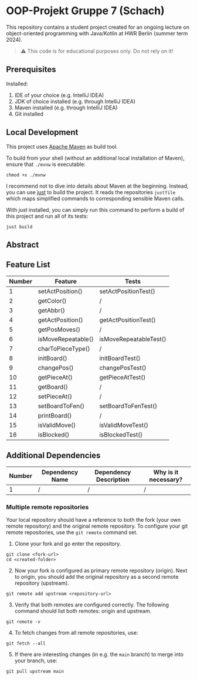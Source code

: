 # OOP-Projekt Gruppe 7 (Schach)

[TODO]: # (Change README.md Headline to better fit to your project!)

This repository contains a student project created for an ongoing lecture on object-oriented
programming with Java/Kotlin at HWR Berlin (summer term 2024).

> :warning: This code is for educational purposes only. Do not rely on it!

## Prerequisites

Installed:

1. IDE of your choice (e.g. IntelliJ IDEA)
2. JDK of choice installed (e.g. through IntelliJ IDEA)
3. Maven installed (e.g. through IntelliJ IDEA)
4. Git installed

## Local Development

This project uses [Apache Maven][maven] as build tool.

To build from your shell (without an additional local installation of Maven), ensure that `./mvnw`
is executable:

```
chmod +x ./mvnw
```

I recommend not to dive into details about Maven at the beginning.
Instead, you can use [just][just] to build the project.
It reads the repositories `justfile` which maps simplified commands to corresponding sensible Maven
calls.

With _just_ installed, you can simply run this command to perform a build of this project and run
all of its tests:

```
just build
```

## Abstract

[TODO]: # (Write a short description of your project.)
[TODO]: # (State most important features.)
[TODO]: # (State the most interesting problems you encountered during the project.)

## Feature List

[TODO]: # (For each feature implemented, add a row to the table!)

| Number | Feature            | Tests                  |
|--------|--------------------|------------------------|
| 1      | setActPosition()   | setActPositionTest()   |
| 2      | getColor()         | /                      |
| 3      | getAbbr()          | /                      |
| 4      | getActPosition()   | getActPositionTest()   |
| 5      | getPosMoves()      | /                      |
| 6      | isMoveRepeatable() | isMoveRepeatableTest() |
| 7      | charToPieceType()  | /                      |
| 8      | initBoard()        | initBoardTest()        |
| 9      | changePos()        | changePosTest()        |
| 10     | getPieceAt()       | getPieceAtTest()       |
| 11     | getBoard()         | /                      |
| 12     | setPieceAt()       | /                      |
| 13     | setBoardToFen()    | setBoardToFenTest()    |
| 14     | printBoard()       | /                      |
| 15     | isValidMove()      | isValidMoveTest()      |
| 16     | isBlocked()        | isBlockedTest()        |

## Additional Dependencies

[TODO]: # (For each additional dependency your project requires- Add an additional row to the table!)

| Number | Dependency Name | Dependency Description | Why is it necessary? |
|--------|-----------------|------------------------|----------------------|
| 1      | /               | /                      | /                    |

### Multiple remote repositories

Your local repository should have a reference to both the fork (your own remote repository)
and the original remote repository.
To configure your git remote repositories, use the `git remote` command set.

1. Clone your fork and go enter the repository.

```
git clone <fork-url>
cd <created-folder>
```

2. Now your fork is configured as primary remote repository (origin).
   Next to origin, you should add the original repository as a second remote repository (upstream).

```
git remote add upstream <repository-url>
```

3. Verify that both remotes are configured correctly.
   The following command should list both remotes: origin and upstream.

```
git remote -v
```

4. To fetch changes from all remote repositories, use:

```
git fetch --all
```

5. If there are interesting changes (in e.g. the `main` branch) to merge into your branch, use:

```
git pull upstream main
```

[maven]: https://maven.apache.org/
[just]: https://github.com/casey/just
